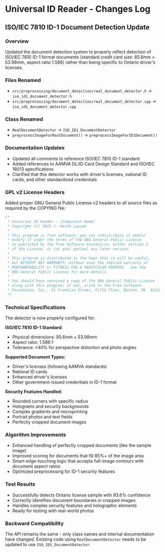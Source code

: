 # Universal ID Reader - Changes Log

## ISO/IEC 7810 ID-1 Document Detection Update

### Overview
Updated the document detection system to properly reflect detection of ISO/IEC 7810 ID-1 format documents (standard credit card size: 85.6mm × 53.98mm, aspect ratio 1.586) rather than being specific to Ontario driver's licenses.

### Files Renamed
- `src/preprocessing/document_detection/real_document_detector.h` → `iso_id1_document_detector.h`
- `src/preprocessing/document_detection/real_document_detector.cpp` → `iso_id1_document_detector.cpp`

### Class Renamed
- `RealDocumentDetector` → `ISO_ID1_DocumentDetector`
- `preprocessImageForRealDocument()` → `preprocessImageForID1Document()`

### Documentation Updates
- Updated all comments to reference ISO/IEC 7810 ID-1 standard
- Added references to AAMVA DL/ID Card Design Standard and ISO/IEC 18013 specifications
- Clarified that this detector works with driver's licenses, national ID cards, and other standardized credentials

### GPL v2 License Headers
Added proper GNU General Public License v2 headers to all source files as required by the COPYING file:

```cpp
/*
 * Universal ID Reader - [Component Name]
 * Copyright (C) 2025 J. Keith Lawson
 *
 * This program is free software; you can redistribute it and/or
 * modify it under the terms of the GNU General Public License
 * as published by the Free Software Foundation; either version 2
 * of the License, or (at your option) any later version.
 *
 * This program is distributed in the hope that it will be useful,
 * but WITHOUT ANY WARRANTY; without even the implied warranty of
 * MERCHANTABILITY or FITNESS FOR A PARTICULAR PURPOSE.  See the
 * GNU General Public License for more details.
 *
 * You should have received a copy of the GNU General Public License
 * along with this program; if not, write to the Free Software
 * Foundation, Inc., 51 Franklin Street, Fifth Floor, Boston, MA  02110-1301, USA.
 */
```

### Technical Specifications
The detector is now properly configured for:

**ISO/IEC 7810 ID-1 Standard:**
- Physical dimensions: 85.6mm × 53.98mm
- Aspect ratio: 1.586:1
- Tolerance: ±40% for perspective distortion and photo angles

**Supported Document Types:**
- Driver's licenses (following AAMVA standards)
- National ID cards
- Enhanced driver's licenses
- Other government-issued credentials in ID-1 format

**Security Features Handled:**
- Rounded corners with specific radius
- Holograms and security backgrounds
- Complex gradients and microprinting
- Portrait photos and text fields
- Perfectly cropped document images

### Algorithm Improvements
- Enhanced handling of perfectly cropped documents (like the sample image)
- Improved scoring for documents that fill 85%+ of the image area
- Smart edge-touching logic that accepts full-image contours with document aspect ratios
- Optimized preprocessing for ID-1 security features

### Test Results
- Successfully detects Ontario license sample with 93.6% confidence
- Correctly identifies document boundaries in cropped images
- Handles complex security features and holographic elements
- Ready for testing with real-world photos

### Backward Compatibility
The API remains the same - only class names and internal documentation have changed. Existing code using `RealDocumentDetector` needs to be updated to use `ISO_ID1_DocumentDetector`.